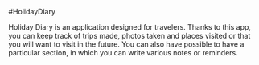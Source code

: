 #HolidayDiary

Holiday Diary is an application designed for travelers. Thanks to this app, you can keep track of trips made, photos taken and places visited or that you will want to visit in the future. You can also have possible to have a particular section, in which you can write various notes or reminders.
